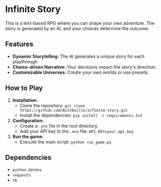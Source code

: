 # Infinite Story

This is a text-based RPG where you can shape your own adventure. The story is generated by an AI, and your choices determine the outcome.

## Features

*   **Dynamic Storytelling:** The AI generates a unique story for each playthrough.
*   **Choice-driven Narrative:** Your decisions impact the story's direction.
*   **Customizable Universes:** Create your own worlds or use presets.

## How to Play

1.  **Installation:**
    *   Clone the repository: `git clone https://github.com/Bist0uille/infinite-story.git`
    *   Install the dependencies: `pip install -r requirements.txt`
2.  **Configuration:**
    *   Create a `.env` file in the root directory.
    *   Add your API key to the `.env` file: `API_KEY=your_api_key`
3.  **Run the game:**
    *   Execute the main script: `python run_game.py`

## Dependencies

*   `python-dotenv`
*   `requests`
*   `tk`
